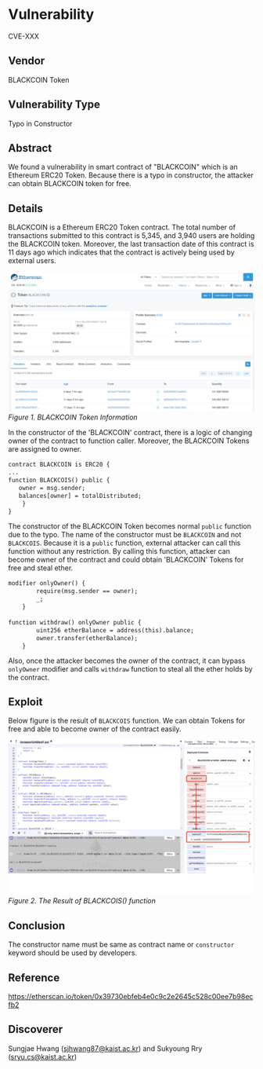 # Vulnerability
CVE-XXX

## Vendor
BLACKCOIN Token

## Vulnerability Type
Typo in Constructor

## Abstract
We found a vulnerability in smart contract of "BLACKCOIN" which is an Ethereum ERC20 Token. Because there is a typo in constructor, the attacker can obtain BLACKCOIN token for free.

## Details
BLACKCOIN is a Ethereum ERC20 Token contract. The total number of transactions submitted to this contract is 5,345, and 3,940 users are holding the BLACKCOIN token.
Moreover, the last transaction date of this contract is 11 days ago which indicates that the contract is actively being used by external users.

![](./img/black_1.PNG)
  *Figure 1. BLACKCOIN Token Information*

In the constructor of the 'BLACKCOIN' contract, there is a logic of changing owner of the contract to function caller.
Moreover, the BLACKCOIN Tokens are assigned to owner. 

```
contract BLACKCOIN is ERC20 {
...
function BLACKCOIS() public {
   owner = msg.sender;
   balances[owner] = totalDistributed;
    }
}
```
 The constructor of the BLACKCOIN Token becomes normal `public` function due to the typo. The name of the constructor must be `BLACKCOIN` and not `BLACKCOIS`. Because it is a `public` function, external attacker can call this function without any restriction.
By calling this function, attacker can become owner of the contract and could obtain 'BLACKCOIN' Tokens for free and steal ether.
  
```
modifier onlyOwner() {
        require(msg.sender == owner);
        _;
    }

function withdraw() onlyOwner public {
        uint256 etherBalance = address(this).balance;
        owner.transfer(etherBalance);
    }
```
Also, once the attacker becomes the owner of the contract, it can bypass `onlyOwner` modifier and calls `withdraw` function to steal all the ether holds by the contract.

## Exploit

  Below figure is the result of `BLACKCOIS` function. We can obtain Tokens for free and able to become owner of the contract easily.

  ![](./img/black_2.PNG)
  *Figure 2. The Result of BLACKCOIS() function*

## Conclusion
The constructor name must be same as contract name or `constructor` keyword should be used by developers.

## Reference
https://etherscan.io/token/0x39730ebfeb4e0c9c2e2645c528c00ee7b98ecfb2

## Discoverer
Sungjae Hwang (sjhwang87@kaist.ac.kr) and Sukyoung Rry (sryu.cs@kaist.ac.kr)